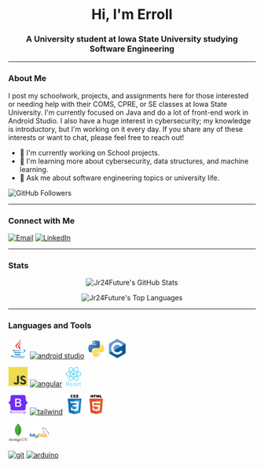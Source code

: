 <h1 align="center">Hi, I'm Erroll</h1>
<h3 align="center">A University student at Iowa State University studying Software Engineering</h3>

---

### About Me

I post my schoolwork, projects, and assignments here for those interested or needing help with their COMS, CPRE, or SE classes at Iowa State University. I'm currently focused on Java and do a lot of front-end work in Android Studio. I also have a huge interest in cybersecurity; my knowledge is introductory, but I'm working on it every day. If you share any of these interests or want to chat, please feel free to reach out!

- 🔭 I'm currently working on School projects.
- 🌱 I'm learning more about cybersecurity, data structures, and machine learning.
- 💬 Ask me about software engineering topics or university life.

<p align="left">
  <img src="https://img.shields.io/github/followers/Jr24Future?label=Follow&style=social" alt="GitHub Followers"/>
</p>

---

### Connect with Me

<p align="left">
  <a href="mailto:errollbarker1234@gmail.com"><img src="https://img.shields.io/badge/Email-D14836?style=flat&logo=gmail&logoColor=white" alt="Email"/></a>
  <a href="https://www.linkedin.com/in/rr-ll-software/" target="_blank" rel="noreferrer"><img src="https://img.shields.io/badge/LinkedIn-0077B5?style=flat&logo=linkedin&logoColor=white" alt="LinkedIn"/></a>
</p>

---

### Stats

<p align="center">
  <img src="https://github-readme-stats.vercel.app/api?username=Jr24Future&show_icons=true&theme=dark" alt="Jr24Future's GitHub Stats"/>
</p>

<p align="center">
  <img src="https://github-readme-stats.vercel.app/api/top-langs/?username=Jr24Future&layout=compact&theme=dark" alt="Jr24Future's Top Languages"/>
</p>

---

### Languages and Tools

<p align="left">
  <a href="https://www.java.com" target="_blank" rel="noreferrer"><img src="https://raw.githubusercontent.com/devicons/devicon/master/icons/java/java-original.svg" alt="java" width="40" height="40"/></a>
  <a href="https://developer.android.com/studio" target="_blank" rel="noreferrer"><img src="https://upload.wikimedia.org/wikipedia/commons/thumb/3/34/Android_Studio_icon.svg/512px-Android_Studio_icon.svg.png" alt="android studio" width="40" height="40"/></a>
  <a href="https://www.python.org" target="_blank" rel="noreferrer"><img src="https://raw.githubusercontent.com/devicons/devicon/master/icons/python/python-original.svg" alt="python" width="40" height="40"/></a>
  <a href="https://www.cprogramming.com/" target="_blank" rel="noreferrer"><img src="https://raw.githubusercontent.com/devicons/devicon/master/icons/c/c-original.svg" alt="c" width="40" height="40"/></a>

  <a href="https://developer.mozilla.org/en-US/docs/Web/JavaScript" target="_blank" rel="noreferrer"><img src="https://raw.githubusercontent.com/devicons/devicon/master/icons/javascript/javascript-original.svg" alt="javascript" width="40" height="40"/></a>
  <a href="https://angular.io" target="_blank" rel="noreferrer"><img src="https://angular.io/assets/images/logos/angular/angular.svg" alt="angular" width="40" height="40"/></a>
  <a href="https://reactjs.org/" target="_blank" rel="noreferrer"><img src="https://raw.githubusercontent.com/devicons/devicon/master/icons/react/react-original-wordmark.svg" alt="react" width="40" height="40"/></a>

  <a href="https://getbootstrap.com" target="_blank" rel="noreferrer"><img src="https://raw.githubusercontent.com/devicons/devicon/master/icons/bootstrap/bootstrap-plain-wordmark.svg" alt="bootstrap" width="40" height="40"/></a>
  <a href="https://tailwindcss.com/" target="_blank" rel="noreferrer"><img src="https://www.vectorlogo.zone/logos/tailwindcss/tailwindcss-icon.svg" alt="tailwind" width="40" height="40"/></a>
  <a href="https://www.w3schools.com/css/" target="_blank" rel="noreferrer"><img src="https://raw.githubusercontent.com/devicons/devicon/master/icons/css3/css3-original-wordmark.svg" alt="css3" width="40" height="40"/></a>
  <a href="https://www.w3.org/html/" target="_blank" rel="noreferrer"><img src="https://raw.githubusercontent.com/devicons/devicon/master/icons/html5/html5-original-wordmark.svg" alt="html5" width="40" height="40"/></a>

  <a href="https://www.mongodb.com/" target="_blank" rel="noreferrer"><img src="https://raw.githubusercontent.com/devicons/devicon/master/icons/mongodb/mongodb-original-wordmark.svg" alt="mongodb" width="40" height="40"/></a>
  <a href="https://www.mysql.com/" target="_blank" rel="noreferrer"><img src="https://raw.githubusercontent.com/devicons/devicon/master/icons/mysql/mysql-original-wordmark.svg" alt="mysql" width="40" height="40"/></a>

  <a href="https://git-scm.com/" target="_blank" rel="noreferrer"><img src="https://www.vectorlogo.zone/logos/git-scm/git-scm-icon.svg" alt="git" width="40" height="40"/></a>
  <a href="https://www.arduino.cc/" target="_blank" rel="noreferrer"><img src="https://cdn.worldvectorlogo.com/logos/arduino-1.svg" alt="arduino" width="40" height="40"/></a>
</p>
